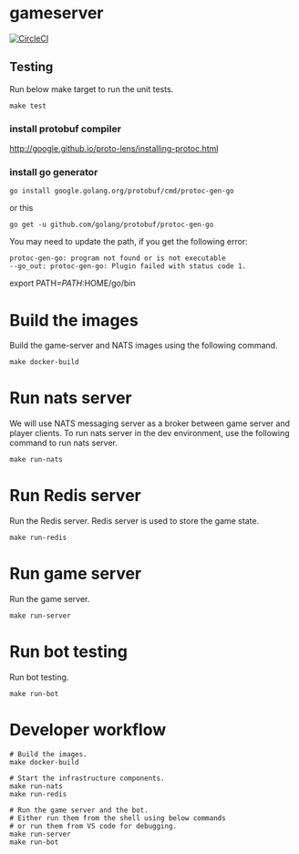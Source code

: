 # gameserver

[![CircleCI](https://circleci.com/gh/New-Voyager/gameserver.svg?style=svg&circle-token=15669e5d94af5df5bde7e4bcbf095dd3b89263bc)](https://app.circleci.com/pipelines/github/New-Voyager/gameserver)

## Testing

Run below make target to run the unit tests.
```
make test
```

### install protobuf compiler
http://google.github.io/proto-lens/installing-protoc.html

### install go generator
```
go install google.golang.org/protobuf/cmd/protoc-gen-go
```
or this
```
go get -u github.com/golang/protobuf/protoc-gen-go
```

You may need to update the path, if you get the following error:
```
protoc-gen-go: program not found or is not executable
--go_out: protoc-gen-go: Plugin failed with status code 1.
```
export PATH=$PATH:$HOME/go/bin


# Build the images
Build the game-server and NATS images using the following command.
```
make docker-build
```

# Run nats server
We will use NATS messaging server as a broker between game server
and player clients. To run nats server in the dev environment, 
use the following command to run nats server.
```
make run-nats
```

# Run Redis server
Run the Redis server. Redis server is used to store the game state.
```
make run-redis
```

# Run game server
Run the game server.
```
make run-server
```

# Run bot testing
Run bot testing.
```
make run-bot
```

# Developer workflow
```
# Build the images.
make docker-build

# Start the infrastructure components.
make run-nats
make run-redis

# Run the game server and the bot.
# Either run them from the shell using below commands
# or run them from VS code for debugging.
make run-server
make run-bot
```
